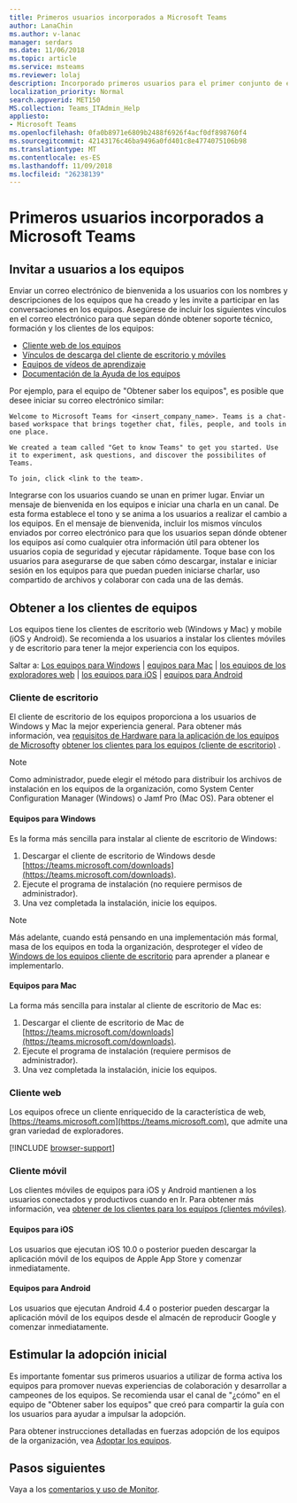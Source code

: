 ```yaml
---
title: Primeros usuarios incorporados a Microsoft Teams
author: LanaChin
ms.author: v-lanac
manager: serdars
ms.date: 11/06/2018
ms.topic: article
ms.service: msteams
ms.reviewer: lolaj
description: Incorporado primeros usuarios para el primer conjunto de equipos y canales que ha creado en Microsoft Teams.
localization_priority: Normal
search.appverid: MET150
MS.collection: Teams_ITAdmin_Help
appliesto:
- Microsoft Teams
ms.openlocfilehash: 0fa0b8971e6809b2488f6926f4acf0df898760f4
ms.sourcegitcommit: 42143176c46ba9496a0fd401c8e4774075106b98
ms.translationtype: MT
ms.contentlocale: es-ES
ms.lasthandoff: 11/09/2018
ms.locfileid: "26238139"
---
```

# <a name="onboard-early-adopters-to-microsoft-teams"></a>Primeros usuarios incorporados a Microsoft Teams

## <a name="invite-users-to-teams"></a>Invitar a usuarios a los equipos

Enviar un correo electrónico de bienvenida a los usuarios con los nombres y descripciones de los equipos que ha creado y les invite a participar en las conversaciones en los equipos. Asegúrese de incluir los siguientes vínculos en el correo electrónico para que sepan dónde obtener soporte técnico, formación y los clientes de los equipos:
- [Cliente web de los equipos](https://teams.microsoft.com)
- [Vínculos de descarga del cliente de escritorio y móviles](https://teams.microsoft.com/downloads)
- [Equipos de vídeos de aprendizaje](https://support.office.com/article/microsoft-teams-video-training-4f108e54-240b-4351-8084-b1089f0d21d7)
- [Documentación de la Ayuda de los equipos](https://support.office.com/teams)

Por ejemplo, para el equipo de "Obtener saber los equipos", es posible que desee iniciar su correo electrónico similar:

   ```
   Welcome to Microsoft Teams for <insert_company_name>. Teams is a chat-based workspace that brings together chat, files, people, and tools in one place. 

   We created a team called "Get to know Teams" to get you started. Use it to experiment, ask questions, and discover the possibilites of Teams. 

   To join, click <link to the team>.
   ```

Integrarse con los usuarios cuando se unan en primer lugar. Enviar un mensaje de bienvenida en los equipos e iniciar una charla en un canal. De esta forma establece el tono y se anima a los usuarios a realizar el cambio a los equipos. En el mensaje de bienvenida, incluir los mismos vínculos enviados por correo electrónico para que los usuarios sepan dónde obtener los equipos así como cualquier otra información útil para obtener los usuarios copia de seguridad y ejecutar rápidamente. Toque base con los usuarios para asegurarse de que saben cómo descargar, instalar e iniciar sesión en los equipos para que puedan pueden iniciarse charlar, uso compartido de archivos y colaborar con cada una de las demás.  

## <a name="get-teams-clients"></a>Obtener a los clientes de equipos
Los equipos tiene los clientes de escritorio web (Windows y Mac) y mobile (iOS y Android). Se recomienda a los usuarios a instalar los clientes móviles y de escritorio para tener la mejor experiencia con los equipos. 

Saltar a: [Los equipos para Windows](#teams-for-windows) | [equipos para Mac](#teams-for-mac) | [los equipos de los exploradores web](#web-client) | [los equipos para iOS](#teams-for-ios) | [equipos para Android](#teams-for-android)

### <a name="desktop-client"></a>Cliente de escritorio

El cliente de escritorio de los equipos proporciona a los usuarios de Windows y Mac la mejor experiencia general. Para obtener más información, vea [requisitos de Hardware para la aplicación de los equipos de Microsoft](https://docs.microsoft.com/MicrosoftTeams/hardware-requirements-for-the-teams-app)y [obtener los clientes para los equipos (cliente de escritorio)](https://docs.microsoft.com/MicrosoftTeams/get-clients#desktop-client) .

> [!NOTE]
> Como administrador, puede elegir el método para distribuir los archivos de instalación en los equipos de la organización, como System Center Configuration Manager (Windows) o Jamf Pro (Mac OS). Para obtener el

#### <a name="teams-for-windows"></a>Equipos para Windows 
Es la forma más sencilla para instalar al cliente de escritorio de Windows:

1. Descargar el cliente de escritorio de Windows desde [https://teams.microsoft.com/downloads](https://teams.microsoft.com/downloads).
2. Ejecute el programa de instalación (no requiere permisos de administrador). 
3. Una vez completada la instalación, inicie los equipos.

> [!NOTE]
> Más adelante, cuando está pensando en una implementación más formal, masa de los equipos en toda la organización, desproteger el vídeo de [Windows de los equipos cliente de escritorio](http://aka.ms/teams-clients) para aprender a planear e implementarlo. 

#### <a name="teams-for-mac"></a>Equipos para Mac 
La forma más sencilla para instalar al cliente de escritorio de Mac es:

1. Descargar el cliente de escritorio de Mac de [https://teams.microsoft.com/downloads](https://teams.microsoft.com/downloads).
2. Ejecute el programa de instalación (requiere permisos de administrador). 
3. Una vez completada la instalación, inicie los equipos.

### <a name="web-client"></a>Cliente web
Los equipos ofrece un cliente enriquecido de la característica de web, [https://teams.microsoft.com](https://teams.microsoft.com), que admite una gran variedad de exploradores.

[!INCLUDE [browser-support](includes/browser-support.md)]

### <a name="mobile-client"></a>Cliente móvil

Los clientes móviles de equipos para iOS y Android mantienen a los usuarios conectados y productivos cuando en Ir. Para obtener más información, vea [obtener de los clientes para los equipos (clientes móviles)](https://docs.microsoft.com/MicrosoftTeams/get-clients#mobile-clients).

#### <a name="teams-for-ios"></a>Equipos para iOS 

Los usuarios que ejecutan iOS 10.0 o posterior pueden descargar la aplicación móvil de los equipos de Apple App Store y comenzar inmediatamente.  

#### <a name="teams-for-android"></a>Equipos para Android 
Los usuarios que ejecutan Android 4.4 o posterior pueden descargar la aplicación móvil de los equipos desde el almacén de reproducir Google y comenzar inmediatamente.  

## <a name="drive-initial-adoption"></a>Estimular la adopción inicial

Es importante fomentar sus primeros usuarios a utilizar de forma activa los equipos para promover nuevas experiencias de colaboración y desarrollar a campeones de los equipos. Se recomienda usar el canal de "¿cómo" en el equipo de "Obtener saber los equipos" que creó para compartir la guía con los usuarios para ayudar a impulsar la adopción. 

Para obtener instrucciones detalladas en fuerzas adopción de los equipos de la organización, vea [Adoptar los equipos](adopt-microsoft-teams-landing-page.md).

## <a name="next-steps"></a>Pasos siguientes
Vaya a los [comentarios y uso de Monitor](get-started-with-teams-monitor-usage-and-feedback.md).